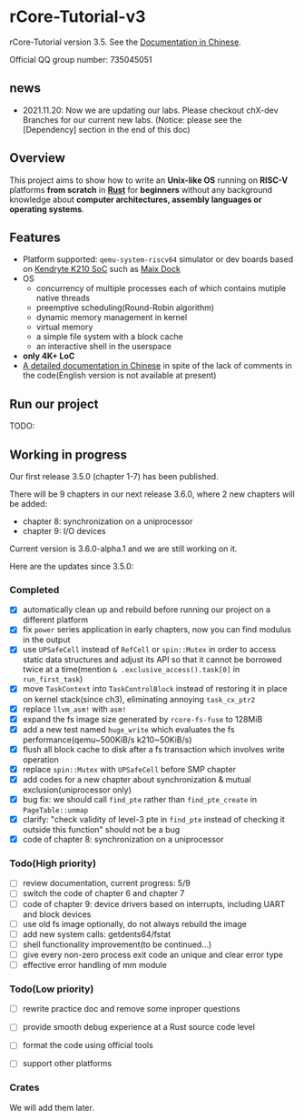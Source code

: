 # rCore-Tutorial-v3
rCore-Tutorial version 3.5. See the [Documentation in Chinese](https://rcore-os.github.io/rCore-Tutorial-Book-v3/).

Official QQ group number: 735045051

## news
- 2021.11.20: Now we are updating our labs. Please checkout chX-dev Branches for our current new labs. (Notice: please see the [Dependency] section in the end of this doc)

## Overview

This project aims to show how to write an **Unix-like OS** running on **RISC-V** platforms **from scratch** in **[Rust](https://www.rust-lang.org/)** for **beginners** without any background knowledge about **computer architectures, assembly languages or operating systems**.

## Features

* Platform supported: `qemu-system-riscv64` simulator or dev boards based on [Kendryte K210 SoC](https://canaan.io/product/kendryteai) such as [Maix Dock](https://www.seeedstudio.com/Sipeed-MAIX-Dock-p-4815.html)
* OS
  * concurrency of multiple processes each of which contains mutiple native threads
  * preemptive scheduling(Round-Robin algorithm)
  * dynamic memory management in kernel
  * virtual memory
  * a simple file system with a block cache
  * an interactive shell in the userspace
* **only 4K+ LoC**
* [A detailed documentation in Chinese](https://rcore-os.github.io/rCore-Tutorial-Book-v3/) in spite of the lack of comments in the code(English version is not available at present)

## Run our project

TODO:

## Working in progress

Our first release 3.5.0 (chapter 1-7) has been published.

There will be 9 chapters in our next release 3.6.0, where 2 new chapters will be added:
* chapter 8: synchronization on a uniprocessor
* chapter 9: I/O devices

Current version is 3.6.0-alpha.1 and we are still working on it.

Here are the updates since 3.5.0:

### Completed

* [x] automatically clean up and rebuild before running our project on a different platform
* [x] fix `power` series application in early chapters, now you can find modulus in the output
* [x] use `UPSafeCell` instead of `RefCell` or `spin::Mutex` in order to access static data structures and adjust its API so that it cannot be borrowed twice at a time(mention `& .exclusive_access().task[0]` in `run_first_task`)
* [x] move `TaskContext` into `TaskControlBlock` instead of restoring it in place on kernel stack(since ch3), eliminating annoying `task_cx_ptr2`
* [x] replace `llvm_asm!` with `asm!`
* [x] expand the fs image size generated by `rcore-fs-fuse` to 128MiB
* [x] add a new test named `huge_write` which evaluates the fs performance(qemu\~500KiB/s k210\~50KiB/s)
* [x] flush all block cache to disk after a fs transaction which involves write operation
* [x] replace `spin::Mutex` with `UPSafeCell` before SMP chapter
* [x] add codes for a new chapter about synchronization & mutual exclusion(uniprocessor only)
* [x] bug fix: we should call `find_pte` rather than `find_pte_create` in `PageTable::unmap`
* [x] clarify: "check validity of level-3 pte in `find_pte` instead of checking it outside this function" should not be a bug
* [x] code of chapter 8: synchronization on a uniprocessor

### Todo(High priority)

* [ ] review documentation, current progress: 5/9
* [ ] switch the code of chapter 6 and chapter 7
* [ ] code of chapter 9: device drivers based on interrupts, including UART and block devices
* [ ] use old fs image optionally, do not always rebuild the image
* [ ] add new system calls: getdents64/fstat
* [ ] shell functionality improvement(to be continued...)
* [ ] give every non-zero process exit code an unique and clear error type
* [ ] effective error handling of mm module

### Todo(Low priority)

* [ ] rewrite practice doc and remove some inproper questions
* [ ] provide smooth debug experience at a Rust source code level
* [ ] format the code using official tools
* [ ] support other platforms


### Crates

We will add them later.
